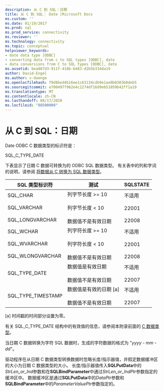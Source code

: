 ```yaml
---
description: 从 C 到 SQL：日期
title: 从 C 到 SQL： Date |Microsoft Docs
ms.custom: ''
ms.date: 01/19/2017
ms.prod: sql
ms.prod_service: connectivity
ms.reviewer: ''
ms.technology: connectivity
ms.topic: conceptual
helpviewer_keywords:
- date data type [ODBC]
- converting data from c to SQL types [ODBC], date
- data conversions from C to SQL types [ODBC], date
ms.assetid: bea087d3-911f-418b-b483-d2b5b334da19
author: David-Engel
ms.author: v-daenge
ms.openlocfilehash: f9d8bed4b16ee1c63134cdb9e1ae0b8303b0deb5
ms.sourcegitcommit: e700497f962e4c2274df16d9e651059b42ff1a10
ms.translationtype: MT
ms.contentlocale: zh-CN
ms.lasthandoff: 08/17/2020
ms.locfileid: "88500000"
---
```

# <a name="c-to-sql-date"></a>从 C 到 SQL：日期
Date ODBC C 数据类型的标识符是：  
  
 SQL_C_TYPE_DATE  
  
 下表显示了日期 C 数据可转换为的 ODBC SQL 数据类型。 有关表中的列和字词的说明，请参阅 [将数据从 C 转换为 SQL 数据类型](../../../odbc/reference/appendixes/converting-data-from-c-to-sql-data-types.md)。  
  
|SQL 类型标识符|测试|SQLSTATE|  
|-------------------------|----------|--------------|  
|SQL_CHAR<br /><br /> SQL_VARCHAR<br /><br /> SQL_LONGVARCHAR|列字节长度 >= 10<br /><br /> 列字节长度 < 10<br /><br /> 数据值不是有效日期|不适用<br /><br /> 22001<br /><br /> 22008|  
|SQL_WCHAR<br /><br /> SQL_WVARCHAR<br /><br /> SQL_WLONGVARCHAR|列字符长度 >= 10<br /><br /> 列字符长度 < 10<br /><br /> 数据值不是有效日期|不适用<br /><br /> 22001<br /><br /> 22008|  
|SQL_TYPE_DATE|数据值是有效日期<br /><br /> 数据值不是有效日期|不适用<br /><br /> 22007|  
|SQL_TYPE_TIMESTAMP|数据值是有效的日期 [a]<br /><br /> 数据值不是有效日期|不适用<br /><br /> 22007|  
  
 [a] 时间戳的时间部分设置为零。  
  
 有关 SQL_C_TYPE_DATE 结构中的有效值的信息，请参阅本附录前面的 [C 数据类型](../../../odbc/reference/appendixes/c-data-types.md)。  
  
 当日期 C 数据转换为字符 SQL 数据时，生成的字符数据的格式为 "*yyyy* - *mm* - *dd*"。  
  
 驱动程序在从日期 C 数据类型转换数据时忽略长度/指示器值，并假定数据缓冲区的大小为日期 C 数据类型的大小。 长度/指示器值传入**SQLPutData**中的*StrLen_or_Ind*参数和在**SQLBindParameter**中通过*StrLen_or_IndPtr*参数指定的缓冲区中。 数据缓冲区是通过**SQLPutData**中的*DataPtr*参数和**SQLBindParameter**中的*ParameterValuePtr*参数指定的。
